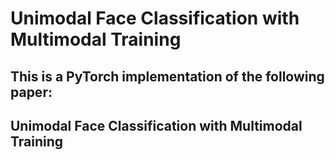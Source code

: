 # Unimodal Face Classification with Multimodal Training

## This is a PyTorch implementation of the following paper:
## Unimodal Face Classification with Multimodal Training
